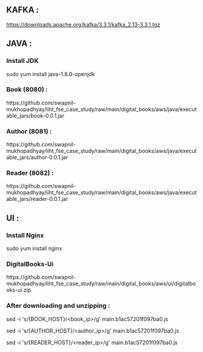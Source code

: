 <h2>KAFKA :</h2>

https://downloads.apache.org/kafka/3.3.1/kafka_2.13-3.3.1.tgz

<h2>JAVA :</h2>

<h3>Install JDK</h3>
sudo yum install java-1.8.0-openjdk

<h3>Book (8080) :</h3>
https://github.com/swapnil-mukhopadhyay/iiht_fse_case_study/raw/main/digital_books/aws/java/executable_jars/book-0.0.1.jar

<h3>Author (8081) :</h3>
https://github.com/swapnil-mukhopadhyay/iiht_fse_case_study/raw/main/digital_books/aws/java/executable_jars/author-0.0.1.jar

<h3>Reader (8082) :</h3>
https://github.com/swapnil-mukhopadhyay/iiht_fse_case_study/raw/main/digital_books/aws/java/executable_jars/reader-0.0.1.jar

<h2>UI :</h2>

<h3>Install Nginx</h3>
sudo yum install nginx

<h3>DigitalBooks-Ui</h3>
https://github.com/swapnil-mukhopadhyay/iiht_fse_case_study/raw/main/digital_books/aws/ui/digitalbooks-ui.zip

<h3>After downloading and unzipping : </h3>

sed -i 's/{BOOK_HOST}/<book_ip>/g' main.b1ac57201f097ba0.js

sed -i 's/{AUTHOR_HOST}/<author_ip>/g' main.b1ac57201f097ba0.js

sed -i 's/{READER_HOST}/<reader_ip>/g' main.b1ac57201f097ba0.js

